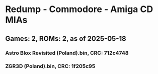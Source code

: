 # Redump - Commodore - Amiga CD MIAs
## Games: 2, ROMs: 2, as of 2025-05-18

### Astro Blox Revisited (Poland).bin, CRC: 712c4748
### ZGR3D (Poland).bin, CRC: 1f205c95
